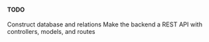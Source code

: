 #### TODO

Construct database and relations
Make the backend a REST API with controllers, models, and routes
